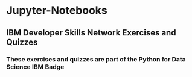 # Jupyter-Notebooks

## IBM Developer Skills Network Exercises and Quizzes
### These exercises and quizzes are part of the Python for Data Science IBM Badge
